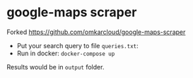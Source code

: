 # google-maps scraper
Forked https://github.com/omkarcloud/google-maps-scraper

- Put your search query to file `queries.txt`:
- Run in docker: 
`docker-compose up`

Results would be in `output` folder.
